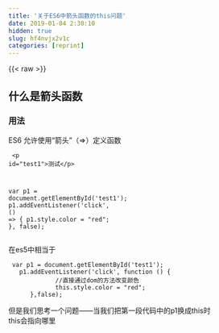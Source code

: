 ```yaml
---
title: '关于ES6中箭头函数的this问题' 
date: 2019-01-04 2:30:10
hidden: true
slug: hf4nvjx2v1c
categories: [reprint]
---
```


{{< raw >}}

                    
<h2 id="articleHeader0">什么是箭头函数</h2>
<h3 id="articleHeader1">用法</h3>
<p>ES6 允许使用“箭头”（=&gt;）定义函数</p>
<div class="widget-codetool" style="display:none;">
      <div class="widget-codetool--inner">
      <span class="selectCode code-tool" data-toggle="tooltip" data-placement="top" title="" data-original-title="全选"></span>
      <span type="button" class="copyCode code-tool" data-toggle="tooltip" data-placement="top" data-clipboard-text="  <p id=&quot;test1&quot;>测试</p>

  var p1 = document.getElementById('test1');
  p1.addEventListener('click', () => {
        p1.style.color = &quot;red&quot;;
     }, false);
" title="" data-original-title="复制"></span>
      <span type="button" class="saveToNote code-tool" data-toggle="tooltip" data-placement="top" title="" data-original-title="放进笔记"></span>
      </div>
      </div><pre class="hljs coffeescript"><code>  &lt;p id=<span class="hljs-string">"test1"</span>&gt;测试&lt;/p&gt;

  var p1 = <span class="hljs-built_in">document</span>.getElementById(<span class="hljs-string">'test1'</span>);
  p1.addEventListener(<span class="hljs-string">'click'</span>, <span class="hljs-function"><span class="hljs-params">()</span> =&gt;</span> {
        p1.style.color = <span class="hljs-string">"red"</span>;
     }, <span class="hljs-literal">false</span>);
</code></pre>
<p>在es5中相当于</p>
<div class="widget-codetool" style="display:none;">
      <div class="widget-codetool--inner">
      <span class="selectCode code-tool" data-toggle="tooltip" data-placement="top" title="" data-original-title="全选"></span>
      <span type="button" class="copyCode code-tool" data-toggle="tooltip" data-placement="top" data-clipboard-text=" var p1 = document.getElementById('test1');
   p1.addEventListener('click', function () {
             //直接通过dom的方法改变颜色
             this.style.color = &quot;red&quot;; 
      },false);" title="" data-original-title="复制"></span>
      <span type="button" class="saveToNote code-tool" data-toggle="tooltip" data-placement="top" title="" data-original-title="放进笔记"></span>
      </div>
      </div><pre class="hljs javascript"><code> <span class="hljs-keyword">var</span> p1 = <span class="hljs-built_in">document</span>.getElementById(<span class="hljs-string">'test1'</span>);
   p1.addEventListener(<span class="hljs-string">'click'</span>, <span class="hljs-function"><span class="hljs-keyword">function</span> (<span class="hljs-params"></span>) </span>{
             <span class="hljs-comment">//直接通过dom的方法改变颜色</span>
             <span class="hljs-keyword">this</span>.style.color = <span class="hljs-string">"red"</span>; 
      },<span class="hljs-literal">false</span>);</code></pre>
<p>但是我们思考一个问题——当我们把第一段代码中的p1换成this时<br>this会指向哪里</p>
<div class="widget-codetool" style="display:none;">
      <div class="widget-codetool--inner">
      <span class="selectCode code-tool" data-toggle="tooltip" data-placement="top" title="" data-original-title="全选"></span>
      <span type="button" class="copyCode code-tool" data-toggle="tooltip" data-placement="top" data-clipboard-text="p1.addEventListener('click', () => {
         
      this.style.color = &quot;red&quot;;//   'color' is not undefined
     }, false);" title="" data-original-title="复制"></span>
      <span type="button" class="saveToNote code-tool" data-toggle="tooltip" data-placement="top" title="" data-original-title="放进笔记"></span>
      </div>
      </div><pre class="hljs coffeescript"><code>p1.addEventListener(<span class="hljs-string">'click'</span>, <span class="hljs-function"><span class="hljs-params">()</span> =&gt;</span> {
         
      <span class="hljs-keyword">this</span>.style.color = <span class="hljs-string">"red"</span>;<span class="hljs-regexp">//</span>   <span class="hljs-string">'color'</span> <span class="hljs-keyword">is</span> <span class="hljs-keyword">not</span> <span class="hljs-literal">undefined</span>
     }, <span class="hljs-literal">false</span>);</code></pre>
<p>这时我们就会想this为什么没有作用，而在es5中this是指向了p1</p>
<h3 id="articleHeader2">箭头函数有个使用注意点。</h3>
<p>函数体内的this对象，就是定义时所在的对象，而不是使用时所在的对象。<br><strong>this对象的指向是可变的，但是在箭头函数中，它是固定的。</strong></p>
<div class="widget-codetool" style="display:none;">
      <div class="widget-codetool--inner">
      <span class="selectCode code-tool" data-toggle="tooltip" data-placement="top" title="" data-original-title="全选"></span>
      <span type="button" class="copyCode code-tool" data-toggle="tooltip" data-placement="top" data-clipboard-text="function foo() {
  setTimeout(() => {
    console.log('id:', this.id);
  }, 100);
}

var id = 21;

foo.call({ id: 42 });
// id: 42" title="" data-original-title="复制"></span>
      <span type="button" class="saveToNote code-tool" data-toggle="tooltip" data-placement="top" title="" data-original-title="放进笔记"></span>
      </div>
      </div><pre class="hljs javascript"><code><span class="hljs-function"><span class="hljs-keyword">function</span> <span class="hljs-title">foo</span>(<span class="hljs-params"></span>) </span>{
  setTimeout(<span class="hljs-function"><span class="hljs-params">()</span> =&gt;</span> {
    <span class="hljs-built_in">console</span>.log(<span class="hljs-string">'id:'</span>, <span class="hljs-keyword">this</span>.id);
  }, <span class="hljs-number">100</span>);
}

<span class="hljs-keyword">var</span> id = <span class="hljs-number">21</span>;

foo.call({ <span class="hljs-attr">id</span>: <span class="hljs-number">42</span> });
<span class="hljs-comment">// id: 42</span></code></pre>
<p>上面代码中，setTimeout的参数是一个箭头函数，这个箭头函数的定义生效是在foo函数生成时，而它的真正执行要等到100毫秒后。如果是普通函数，执行时this应该指向全局对象window，这时应该输出21。但是，箭头函数导致this总是指向函数定义生效时所在的对象（本例是{id: 42}），所以输出的是42</p>
<h3 id="articleHeader3">箭头函数的this</h3>
<p><strong>this指向的固定化，并不是因为箭头函数内部有绑定this的机制，实际原因是箭头函数根本没有自己的this，导致内部的this就是外层代码块的this。正是因为它没有this，所以也就不能用作构造函数</strong>。</p>
<div class="widget-codetool" style="display:none;">
      <div class="widget-codetool--inner">
      <span class="selectCode code-tool" data-toggle="tooltip" data-placement="top" title="" data-original-title="全选"></span>
      <span type="button" class="copyCode code-tool" data-toggle="tooltip" data-placement="top" data-clipboard-text="// ES6
function foo() {
  setTimeout(() => {
    console.log('id:', this.id);
  }, 100);
}

// ES5
function foo() {
  var _this = this;

  setTimeout(function () {
    console.log('id:', _this.id);
  }, 100);
}" title="" data-original-title="复制"></span>
      <span type="button" class="saveToNote code-tool" data-toggle="tooltip" data-placement="top" title="" data-original-title="放进笔记"></span>
      </div>
      </div><pre class="hljs javascript"><code><span class="hljs-comment">// ES6</span>
<span class="hljs-function"><span class="hljs-keyword">function</span> <span class="hljs-title">foo</span>(<span class="hljs-params"></span>) </span>{
  setTimeout(<span class="hljs-function"><span class="hljs-params">()</span> =&gt;</span> {
    <span class="hljs-built_in">console</span>.log(<span class="hljs-string">'id:'</span>, <span class="hljs-keyword">this</span>.id);
  }, <span class="hljs-number">100</span>);
}

<span class="hljs-comment">// ES5</span>
<span class="hljs-function"><span class="hljs-keyword">function</span> <span class="hljs-title">foo</span>(<span class="hljs-params"></span>) </span>{
  <span class="hljs-keyword">var</span> _this = <span class="hljs-keyword">this</span>;

  setTimeout(<span class="hljs-function"><span class="hljs-keyword">function</span> (<span class="hljs-params"></span>) </span>{
    <span class="hljs-built_in">console</span>.log(<span class="hljs-string">'id:'</span>, _this.id);
  }, <span class="hljs-number">100</span>);
}</code></pre>
<p>上面代码中，转换后的es5清楚地说明了，箭头函数里面根本没有自己的this，而是引用外层的this。</p>
<p><strong>由于箭头函数没有自己的this，所以当然也就不能用call()、apply()、bind()这些方法去改变this的指向。</strong></p>
<div class="widget-codetool" style="display:none;">
      <div class="widget-codetool--inner">
      <span class="selectCode code-tool" data-toggle="tooltip" data-placement="top" title="" data-original-title="全选"></span>
      <span type="button" class="copyCode code-tool" data-toggle="tooltip" data-placement="top" data-clipboard-text="(function() {
  return [
    (() => this.x).bind({ x: 'inner' })()
  ];
}).call({ x: 'outer' });
// ['outer']" title="" data-original-title="复制"></span>
      <span type="button" class="saveToNote code-tool" data-toggle="tooltip" data-placement="top" title="" data-original-title="放进笔记"></span>
      </div>
      </div><pre class="hljs typescript"><code>(<span class="hljs-function"><span class="hljs-keyword">function</span>(<span class="hljs-params"></span>) </span>{
  <span class="hljs-keyword">return</span> [
    <span class="hljs-function">(<span class="hljs-params">(<span class="hljs-params"></span>) =&gt; <span class="hljs-keyword">this</span>.x</span>).<span class="hljs-params">bind</span>(<span class="hljs-params">{ x: 'inner' }</span>)<span class="hljs-params">()</span>
  ];
}).<span class="hljs-params">call</span>(<span class="hljs-params">{ x: 'outer' }</span>);
// ['<span class="hljs-params">outer</span>']</span></code></pre>
<p>同样的由于箭头函数没有自己的this 所以bind传统的显性绑定无效 内部的this指向外部this<br>在javascript的学习中， this的指向问题一直是个难点，特别是在对象方法中使用this时，必须更加小心。由此箭头函数在很大程度上减少了我们的困扰。</p>
<h3 id="articleHeader4">箭头函数this词法</h3>
<p>话又说回来，当我们使用箭头函数时不使用常规的四种this绑定，又该怎么决定this的指向问题呢？<br><strong>箭头函数是根据外层（函数或者全局）作用域来决定this</strong></p>
<p>让我们看看箭头函数的此法作用域：</p>
<div class="widget-codetool" style="display:none;">
      <div class="widget-codetool--inner">
      <span class="selectCode code-tool" data-toggle="tooltip" data-placement="top" title="" data-original-title="全选"></span>
      <span type="button" class="copyCode code-tool" data-toggle="tooltip" data-placement="top" data-clipboard-text="   function foo() {
            //返回箭头函数
            return(a) => {
                //this 继承自foo()
                console.log(this.a);
            };
        }
        var obj1 = {
            a:2
        };
        var obj2 ={
            a:3
        };
        var bar = foo.call(obj1);
        bar.call(obj2); //是2， 不是3！！！" title="" data-original-title="复制"></span>
      <span type="button" class="saveToNote code-tool" data-toggle="tooltip" data-placement="top" title="" data-original-title="放进笔记"></span>
      </div>
      </div><pre class="hljs javascript"><code>   <span class="hljs-function"><span class="hljs-keyword">function</span> <span class="hljs-title">foo</span>(<span class="hljs-params"></span>) </span>{
            <span class="hljs-comment">//返回箭头函数</span>
            <span class="hljs-keyword">return</span><span class="hljs-function">(<span class="hljs-params">a</span>) =&gt;</span> {
                <span class="hljs-comment">//this 继承自foo()</span>
                <span class="hljs-built_in">console</span>.log(<span class="hljs-keyword">this</span>.a);
            };
        }
        <span class="hljs-keyword">var</span> obj1 = {
            <span class="hljs-attr">a</span>:<span class="hljs-number">2</span>
        };
        <span class="hljs-keyword">var</span> obj2 ={
            <span class="hljs-attr">a</span>:<span class="hljs-number">3</span>
        };
        <span class="hljs-keyword">var</span> bar = foo.call(obj1);
        bar.call(obj2); <span class="hljs-comment">//是2， 不是3！！！</span></code></pre>
<p>foo()内部创建的箭头函数会捕获调用时foo()的this。由于foo()的this绑定到了obj1，所以bar(引用箭头函数)的this也会绑定到obj1，上文说过<strong>箭头函数this对象的指向是固定的</strong>所以后面的call修改不了绑定，即使是new也不行。</p>
<p>箭头函数可以像bind()一样确保函数的this被绑定到指定对象上，此外， 其重要性还体现在它更常见的词法作用域取代了传统的this的机制。实际上， 在ES6之前我们就已经在使用一种集合和箭头函数完全一样的模式了。</p>
<div class="widget-codetool" style="display:none;">
      <div class="widget-codetool--inner">
      <span class="selectCode code-tool" data-toggle="tooltip" data-placement="top" title="" data-original-title="全选"></span>
      <span type="button" class="copyCode code-tool" data-toggle="tooltip" data-placement="top" data-clipboard-text="   function foo() {
            var self = this;
            setTimeout(function() {
                console.log(self.a)
            },100)
        }
        var obj = {
            a:2
        };
        foo.call(obj);" title="" data-original-title="复制"></span>
      <span type="button" class="saveToNote code-tool" data-toggle="tooltip" data-placement="top" title="" data-original-title="放进笔记"></span>
      </div>
      </div><pre class="hljs javascript"><code>   <span class="hljs-function"><span class="hljs-keyword">function</span> <span class="hljs-title">foo</span>(<span class="hljs-params"></span>) </span>{
            <span class="hljs-keyword">var</span> self = <span class="hljs-keyword">this</span>;
            setTimeout(<span class="hljs-function"><span class="hljs-keyword">function</span>(<span class="hljs-params"></span>) </span>{
                <span class="hljs-built_in">console</span>.log(self.a)
            },<span class="hljs-number">100</span>)
        }
        <span class="hljs-keyword">var</span> obj = {
            <span class="hljs-attr">a</span>:<span class="hljs-number">2</span>
        };
        foo.call(obj);</code></pre>
<p>和箭头函数一样self = this 看起来都可以取代bind()， 但是从本质上来看，它们是想代替this这个机制。</p>
<h3 id="articleHeader5">注意</h3>
<p>如果经常编写this风格的代码，又喜欢用箭头函数或者self= this的方法来否定this机制。<br>那么或许你应当：</p>
<ol>
<li>只使用词法作用域并完全摒弃错误的this风格</li>
<li>完全采用this风格，在必要时仍使用bind(), 避免使用箭头函数或者self = this。</li>
</ol>

                
{{< /raw >}}

# 版权声明
本文资源来源互联网，仅供学习研究使用，版权归该资源的合法拥有者所有，

本文仅用于学习、研究和交流目的。转载请注明出处、完整链接以及原作者。

原作者若认为本站侵犯了您的版权，请联系我们，我们会立即删除！

## 原文标题
关于ES6中箭头函数的this问题

## 原文链接
[https://segmentfault.com/a/1190000010680814](https://segmentfault.com/a/1190000010680814)

